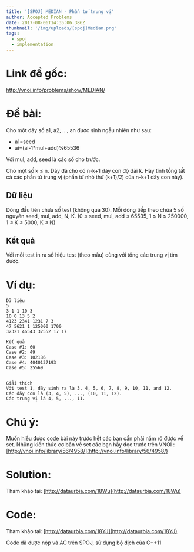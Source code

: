 ```yaml
---
title: '[SPOJ] MEDIAN - Phần tử trung vị'
author: Accepted Problems
date: 2017-08-06T14:35:06.386Z
thumbnail: '/img/uploads/[spoj]Median.png'
tags:
  - spoj
  - implementation
---
```

# Link đề gốc:

http://vnoi.info/problems/show/MEDIAN/

# Đề bài:

Cho một dãy số a1, a2, ..., an được sinh ngẫu nhiên như sau:

* a1=seed
* ai=\(ai-1\*mul+add\)%65536

Với mul, add, seed là các số cho trước.

Cho một số k ≤ n. Dãy đã cho có n-k+1 dãy con độ dài k. Hãy tính tổng tất cả các phần tử trung vị \(phần tử nhỏ thứ \(k+1\)\/2\) của n-k+1 dãy con này\).

## Dữ liệu

Dòng đầu tiên chứa số test \(không quá 30\). Mỗi dòng tiếp theo chứa 5 số nguyên seed, mul, add, N, K. \(0 ≤ seed, mul, add ≤ 65535, 1 ≤ N ≤ 250000, 1 ≤ K ≤ 5000, K ≤ N\)

## Kết quả

Với mỗi test in ra số hiệu test \(theo mẫu\) cùng với tổng các trung vị tìm được.

# Ví dụ:

```
Dữ liệu
5
3 1 1 10 3
10 0 13 5 2
4123 2341 1231 7 3
47 5621 1 125000 1700
32321 46543 32552 17 17
```

```
Kết quả
Case #1: 60
Case #2: 49
Case #3: 102186
Case #4: 4040137193
Case #5: 25569


Giải thích
Với test 1, dãy sinh ra là 3, 4, 5, 6, 7, 8, 9, 10, 11, and 12.
Các dãy con là (3, 4, 5), ..., (10, 11, 12).
Các trung vị là 4, 5, ..., 11.
```

# Chú ý:

Muốn hiểu được code bài này trước hết các bạn cần phải nắm rõ được về set. Những kiến thức cơ bản về set các bạn hãy đọc trước trên VNOI : [http://vnoi.info/library/56/4958/](http://vnoi.info/library/56/4958/)

# Solution:

Tham khảo tại: [http://dataurbia.com/18Wu](http://dataurbia.com/18Wu)

# Code:

Tham khảo tại: [http://dataurbia.com/18YJ](http://dataurbia.com/18YJ)

Code đã được nộp và AC trên SPOJ, sử dụng bộ dịch của C++11
